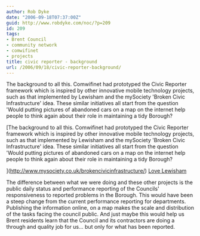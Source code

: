 ```yaml
---
author: Rob Dyke
date: "2006-09-18T07:37:00Z"
guid: http://www.robdyke.com/noc/?p=209
id: 209
tags:
- Brent Council
- community network
- comwifinet
- projects
title: civic reporter - background
url: /2006/09/18/civic-reporter-background/
---
```

The background to all this. Comwifinet had prototyped the Civic Reporter framework which is inspired by other innovative mobile technology projects, such as that implemented by Lewisham and the mySociety 'Broken Civic Infrastructure' idea. These similar initiatives all start from the question 'Would putting pictures of abandoned cars on a map on the internet help people to think again about their role in maintaining a tidy Borough?
  
[The background to all this. Comwifinet had prototyped the Civic Reporter framework which is inspired by other innovative mobile technology projects, such as that implemented by Lewisham and the mySociety 'Broken Civic Infrastructure' idea. These similar initiatives all start from the question 'Would putting pictures of abandoned cars on a map on the internet help people to think again about their role in maintaining a tidy Borough?
  
](http://www.mysociety.co.uk/brokencivicinfrastructure/) [Love Lewisham](http://www.lovelewisham.org)

The difference between what we were doing and these other projects is the public daily status and performance reporting of the Councils' responsiveness to reported problems in the Borough. This would have been a steep change from the current performance reporting for departments. Publishing the information online, on a map makes the scale and distribution of the tasks facing the council public. And just maybe this would help us Brent residents learn that the Council and its contractors are doing a through and quality job for us... but only for what has been reported.